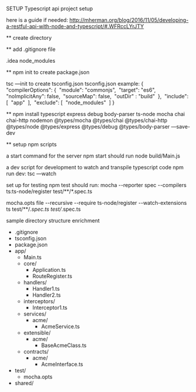 SETUP Typescript api project setup

here is a guide if needed:
http://mherman.org/blog/2016/11/05/developing-a-restful-api-with-node-and-typescript/#.WFRccLYrJTY


**
create directory


**
add .gitignore file

.idea
node_modules


**
npm init to create package.json

tsc —init to create tsconfig.json
tsconfig.json example:
{     "compilerOptions": {         "module": "commonjs",         "target": "es6",         "noImplicitAny": false,         "sourceMap": false,         "outDir" : "build"     },     "include": [         "app"     ],     "exclude": [         "node_modules"     ] }


**
npm install typescript express debug body-parser  ts-node mocha chai chai-http nodemon @types/mocha @types/chai @types/chai-http @types/node @types/express @types/debug @types/body-parser  —save-dev


**
setup npm scripts

a start command for the server
npm start should run
node build/Main.js

a dev script for development to watch and transpile typescript code
npm run dev: tsc —watch

set up for testing
npm test should run:
mocha --reporter spec --compilers ts:ts-node/register test/**/*.spec.ts

mocha.opts file
--recursive --require ts-node/register --watch-extensions ts test/**/*.spec.ts test/*.spec.ts 


sample directory structure
enrichment
- .gitignore
- tsconfig.json
- package.json
- app/
    - Main.ts
    - core/
        - Application.ts
        - RouteRegister.ts
    - handlers/
        - Handler1.ts
        - Handler2.ts
    - interceptors/
        - Interceptor1.ts
    - services/
        - acme/
            - AcmeService.ts
    - extensible/
        - acme/
            - BaseAcmeClass.ts
    - contracts/
        - acme/
            - AcmeInterface.ts
- test/
    - mocha.opts
- shared/

